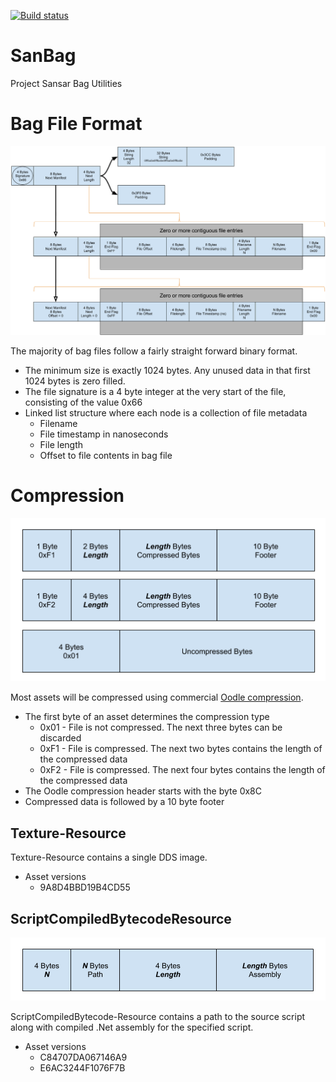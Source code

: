 [![Build status](https://ci.appveyor.com/api/projects/status/q1s9b8y5n1i2lpy6?svg=true)](https://ci.appveyor.com/project/nooperation/sanbag)
# SanBag
Project Sansar Bag Utilities

# Bag File Format
![image](https://raw.githubusercontent.com/nooperation/LibSanBag/master/Docs/BagFormat.png)

The majority of bag files follow a fairly straight forward binary format.
* The minimum size is exactly 1024 bytes. Any unused data in that first 1024 bytes is zero filled.
* The file signature is a 4 byte integer at the very start of the file, consisting of the value 0x66
* Linked list structure where each node is a collection of file metadata
  * Filename
  * File timestamp in nanoseconds
  * File length
  * Offset to file contents in bag file

# Compression
![image](https://raw.githubusercontent.com/nooperation/LibSanBag/master/Docs/Compression.png)

Most assets will be compressed using commercial [Oodle compression](http://www.radgametools.com/oodlecompressors.htm).
* The first byte of an asset determines the compression type
  * 0x01 - File is not compressed. The next three bytes can be discarded
  * 0xF1 - File is compressed. The next two bytes contains the length of the compressed data
  * 0xF2 - File is compressed. The next four bytes contains the length of the compressed data
* The Oodle compression header starts with the byte 0x8C
* Compressed data is followed by a 10 byte footer

## Texture-Resource
Texture-Resource contains a single DDS image.
* Asset versions
  * 9A8D4BBD19B4CD55

## ScriptCompiledBytecodeResource
![image](https://raw.githubusercontent.com/nooperation/LibSanBag/master/Docs/ScriptCompiledBytecodeResource.png)

ScriptCompiledBytecode-Resource contains a path to the source script along with compiled .Net assembly for the specified script.
* Asset versions
  * C84707DA067146A9
  * E6AC3244F1076F7B
